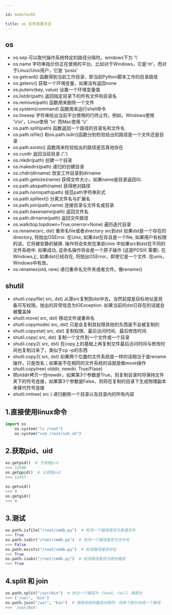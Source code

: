 ```yaml
---

id: modules05

title: os 文件目录方法
---
```




## os

- os.sep 可以取代操作系统特定的路径分隔符。windows下为 '\\'
- os.name 字符串指示你正在使用的平台。比如对于Windows，它是'nt'，而对于Linux/Unix用户，它是 'posix'
- os.getcwd() 函数得到当前工作目录，即当前Python脚本工作的目录路径
- os.getenv() 获取一个环境变量，如果没有返回none
- os.putenv(key, value) 设置一个环境变量值
- os.listdir(path) 返回指定目录下的所有文件和目录名
- os.remove(path) 函数用来删除一个文件
- os.system(command) 函数用来运行shell命令
- os.linesep 字符串给出当前平台使用的行终止符。例如，Windows使用 '\r\n'，Linux使用 '\n' 而Mac使用 '\r'
- os.path.split(path)  函数返回一个路径的目录名和文件名
- os.path.isfile() 和os.path.isdir()函数分别检验给出的路径是一个文件还是目录
- os.path.exists() 函数用来检验给出的路径是否真地存在
- os.curdir  返回当前目录 ('.')
- os.mkdir(path) 创建一个目录
- os.makedirs(path) 递归的创建目录
- os.chdir(dirname) 改变工作目录到dirname   
- os.path.getsize(name) 获得文件大小，如果name是目录返回0L
- os.path.abspath(name) 获得绝对路径
- os.path.normpath(path) 规范path字符串形式
- os.path.splitext()  分离文件名与扩展名
- os.path.join(path,name) 连接目录与文件名或目录
- os.path.basename(path) 返回文件名
- os.path.dirname(path) 返回文件路径
- os.walk(top,topdown=True,onerror=None)  遍历迭代目录
- os.rename(src, dst)  重命名file或者directory src到dst 如果dst是一个存在的directory, 将抛出OSError. 在Unix, 如果dst在存且是一个file, 如果用户有权限的话，它将被安静的替换. 操作将会失败在某些Unix 中如果src和dst在不同的文件系统中. 如果成功, 这命名操作将会是一个原子操作 (这是POSIX 需要). 在 Windows上, 如果dst已经存在, 将抛出OSError，即使它是一个文件. 在unix，Windows中有效。
- os.renames(old, new) 递归重命名文件夹或者文件。像rename()



## shutil

- shutil.copyfile( src, dst) 从源src复制到dst中去。当然前提是目标地址是具备可写权限。抛出的异常信息为IOException. 如果当前的dst已存在的话就会被覆盖掉
- shutil.move( src, dst)  移动文件或重命名
- shutil.copymode( src, dst) 只是会复制其权限其他的东西是不会被复制的
- shutil.copystat( src, dst) 复制权限、最后访问时间、最后修改时间
- shutil.copy( src, dst)  复制一个文件到一个文件或一个目录
- shutil.copy2( src, dst)  在copy上的基础上再复制文件最后访问时间与修改时间也复制过来了，类似于cp –p的东西
- shutil.copy2( src, dst)  如果两个位置的文件系统是一样的话相当于是rename操作，只是改名；如果是不在相同的文件系统的话就是做move操作
- shutil.copytree( olddir, newdir, True/Flase)
- 把olddir拷贝一份newdir，如果第3个参数是True，则复制目录时将保持文件夹下的符号连接，如果第3个参数是False，则将在复制的目录下生成物理副本来替代符号连接
- shutil.rmtree( src ) 递归删除一个目录以及目录内的所有内容



## 1.直接使用linux命令

```python
import os
    os.system("ls /root")
    os.system("vim /root/ssh.sh")
```

## 2.获取pid、uid

```python
os.getpid()  # 子进程pid
>>> 12548
os.getppid()  # 父进程pid
>>> 11457

os.getuid()   
>>> 0
os.getgid()
>>> 0
```

## 3.测试

```python
os.path.isfile("/root/cmdb.py")  # 检测一个路径是否为普通文件
>>> True
os.path.isdir("/root/cmdb.py")  # 检测一个路径是否为文件夹
>>> False
os.path.exists("/root/cmdb.py")  # 检测路径是否存在
>>> True
os.path.isabs("/root/cmdb.py")  # 检测路径是否为绝对路径
>>> True
```

## 4.split 和 join

```python
os.path.split("/usr/bin")  # 拆分一个路径为 (head, tail) 两部分
>>> ('/usr', 'bin')
os.path.join("/usr", "bin")  # 使用系统的路径分隔符，将各个部分合成一个路径
>>> '/usr/bin'
```